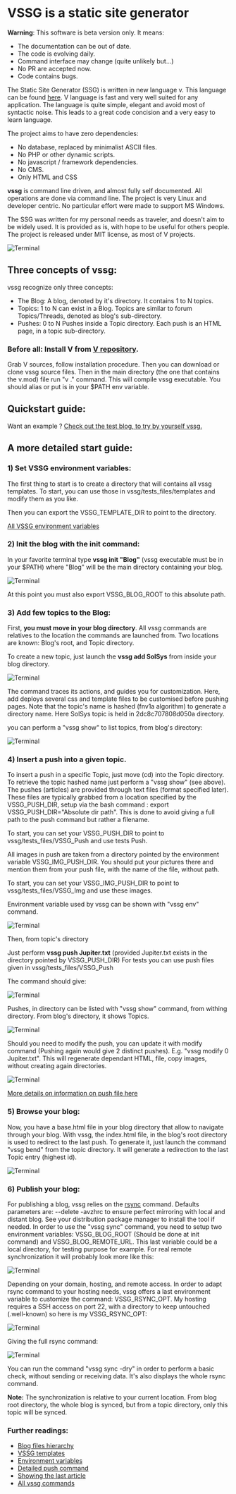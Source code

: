 # VSSG is a static site generator


**Warning**: This software is beta version only. It means:

- The documentation can be out of date.
- The code is evolving daily.
- Command interface may change (quite unlikely but...)
- No PR are accepted now.
- Code contains bugs.


The Static Site Generator (SSG) is written in new language v. This language can be found [here](https://vlang.io/). V language
is fast and very well suited for any application. The language is quite simple, elegant and avoid most of syntactic noise.
This leads to a great code concision and a very easy to learn language.

The project aims to have zero dependencies:
- No database, replaced by minimalist ASCII files.
- No PHP or other dynamic scripts.
- No javascript / framework dependencies.
- No CMS.
- Only HTML and CSS


**vssg** is command line driven, and almost fully self documented. All operations are done via command
line. The project is very Linux and developer centric. No particular effort were made to support MS Windows.

The SSG was written for my personal needs as traveler, and doesn't aim to be widely used. It is provided as is, with hope to
be useful for others people. The project is released under MIT license, as most of V projects.

![Terminal](Doc/pictures/term.png "The SSG is command line driven")

## Three concepts of vssg:
vssg recognize only three concepts:

- The Blog: A blog, denoted by it's directory. It contains 1 to N topics.
- Topics: 1 to N can exist in a Blog. Topics are similar to forum Topics/Threads, denoted as blog's sub-directory.
- Pushes: 0 to N Pushes inside a Topic directory. Each push is an HTML page, in a topic sub-directory.

### Before all: Install V from [V repository](https://github.com/vlang/v).

Grab V sources, follow installation procedure. Then you can download or clone vssg source files. Then in the main
directory (the one that contains the v.mod) file run "v ." command. This will compile vssg executable.
You should alias or put is in your $PATH env variable.

## Quickstart guide:

Want an example ? [Check out the test blog, to try by yourself vssg.](./Doc/Playground.md)

## A more detailed start guide:

### 1) Set VSSG environment variables:

The first thing to start is to create a directory that will contains all  vssg templates.
To start, you can use those in vssg/tests_files/templates and modify them as you like.

Then you can export the VSSG_TEMPLATE_DIR to point to the directory.

[All VSSG environment variables](Doc/EnvVars.md)

### 2) Init the blog with the init command:

In your favorite terminal type **vssg init "Blog"**  (vssg executable must be in your $PATH) where "Blog"
will be the main directory containing your blog.

 ![Terminal](Doc/pictures/init.png "The init command results:")

At this point you must also export VSSG_BLOG_ROOT to this absolute path.

### 3) Add few topics to the Blog:
First, **you must move in your blog directory**. All vssg commands are relatives to the
location the commands are launched from. Two locations are known: Blog's root, and Topic directory.

To create a new topic, just launch the **vssg add SolSys**  from inside  your blog directory.

![Terminal](Doc/pictures/add.png "The add command results:")

The command traces its actions, and guides you for customization. Here, add deploys several css and
template files to be customised before pushing pages. Note that the topic's name is hashed (fnv1a algorithm) to generate
a directory name. Here SolSys topic is held in 2dc8c707808d050a directory.

you can perform a "vssg show" to list topics, from blog's directory:

![Terminal](Doc/pictures/show.png "The show command from blog's directory.")

### 4) Insert a push into a given topic.

To insert a push in a specific Topic, just move (cd) into the Topic directory. To retrieve the topic hashed name
just perform a "vssg show" (see above). The pushes (articles) are provided through text files (format specified later).
These files are typically grabbed from a location specified by the VSSG_PUSH_DIR, setup via the bash command :
export VSSG_PUSH_DIR="Absolute dir path". This is done to avoid giving a full path to the push command but rather a
filename.

To start, you can set your VSSG_PUSH_DIR to point to vssg/tests_files/VSSG_Push and use tests Push.

All images in push are taken from a directory pointed by the environment variable VSSG_IMG_PUSH_DIR. You should put
your pictures there and mention them from your push file, with the name of the file, without path.

To start, you can set your VSSG_IMG_PUSH_DIR to point to vssg/tests_files/VSSG_Img and use these images.

Environment variable used by vssg can be shown with "vssg env" command.

![Terminal](Doc/pictures/env.png "The env command from blog's directory.")

Then, from topic's directory

Just perform **vssg push Jupiter.txt** (provided Jupiter.txt exists in the directory pointed by VSSG_PUSH_DIR)
For tests you can use push files given in vssg/tests_files/VSSG_Push

The command should give:

![Terminal](Doc/pictures/push.png "The push command from SolSys directory.")

Pushes, in directory can be listed with "vssg show" command, from withing directory. From blog's directory, it shows
Topics.

![Terminal](Doc/pictures/show_push.png "The show command from SolSys directory.")

Should you need to modify the push, you can update it with modify command (Pushing again would give 2 distinct pushes).
E.g. "vssg modify 0 Jupiter.txt". This will regenerate dependant HTML, file, copy images, without creating again
directories.

![Terminal](Doc/pictures/modify.png "The modify command from SolSys directory.")

[More details on information on push file here](Doc/Pushing.md)

### 5) Browse your blog:

Now, you have a base.html file in your blog directory that allow to navigate through your blog. With vssg, the index.html
file, in the blog's root directory is used to redirect to the last push. To generate it, just launch the command
"vssg bend" from the topic directory. It will generate a redirection to the last Topic entry (highest id).

![Terminal](Doc/pictures/bend.png "The bend command from SolSys directory.")

### 6) Publish your blog:

For publishing a blog, vssg relies on the [rsync](https://manpages.debian.org/bookworm/rsync/rsync.1.en.html) command.
Defaults parameters are: --delete -avzhrc to ensure perfect mirroring with local and distant blog.
See your distribution package manager to install the tool if needed. In order to use the "vssg sync" command, you need to
setup two environment variables: VSSG_BLOG_ROOT (Should be done at init command) and VSSG_BLOG_REMOTE_URL. This last
variable could be a local directory, for testing purpose for example. For real remote synchronization it will probably
look more like this:

![Terminal](Doc/pictures/remote_url.png "VSSG_BLOG_REMOTE_URL env example")

Depending on your domain, hosting, and remote access. In order to adapt rsync command to your hosting needs, vssg offers
a last environment variable to customize the command: VSSG_RSYNC_OPT. My hosting requires a SSH access on port 22, with a directory to
keep untouched (.well-known) so here is my VSSG_RSYNC_OPT:

![Terminal](Doc/pictures/rsync_opt.png "VSSG_RSYNC_OPT env example")

Giving the full rsync command:

![Terminal](Doc/pictures/full_rsync.png " full command env example")

You can run the command "vssg sync -dry" in order to perform a basic check, without sending or receiving data. It's also
displays the whole rsync command.

**Note:** The synchronization is relative to your current location. From blog root directory, the whole blog is synced,
but from a topic directory, only this topic will be synced.

### Further readings:

- [Blog files hierarchy](./Doc/Hierarchy.md)
- [VSSG templates](./Doc/Templates.md)
- [Environment variables](./Doc/EnvVars.md)
- [Detailed push command](./Doc/Pushing.md)
- [Showing the last article](./Doc/Bending.md)
- [All vssg commands](./Doc/AllCommands.md)

